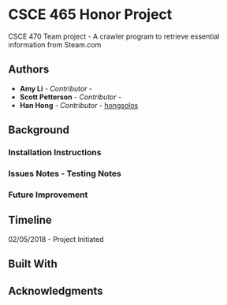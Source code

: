 # CSCE 465 Honor Project

CSCE 470 Team project - A crawler program to retrieve essential information from Steam.com

## Authors

* **Amy Li** - *Contributor* - 
* **Scott Petterson** - *Contributor* - 
* **Han Hong** - *Contributor* - [hongsolos](https://github.com/hongsolos)


## Background


### Installation Instructions


### Issues Notes - Testing Notes


### Future Improvement


## Timeline

02/05/2018 - Project Initiated

## Built With


## Acknowledgments




